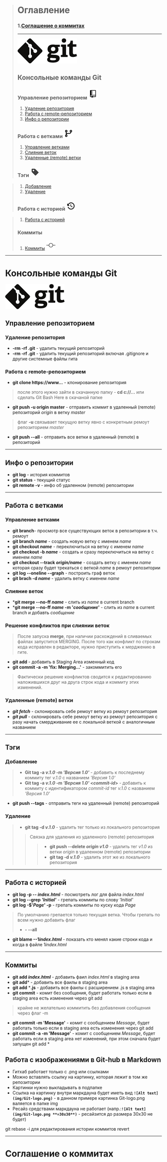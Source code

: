 > # Оглавление
> ### 1.**[Соглашение о коммитах](#Соглашение-о-коммитах)**
> ---
> ![Alt text](img/Git-logo.png)
> ## **Консольные команды Git** 
> ### Управление репозиторием ![Alt text](img/Git-repo.png)
> 1. [Удаление  репозитория](#Удаление-репозитория)
> 2. [Работа с remote-репозиторием](#Работа-с-remote-репозиторием)
> 3. [Инфо о репозитории](#Инфо-о-репозитории)
> ### Работа с ветками ![Alt text](img/Git-branch.png) 
> 1. [Управление ветками](#Управление-ветками)
> 2. [Слияние веток](#Слияние-веток)
> 3. [Удаленные (remote) ветки](#Удаленные-(remote)-ветки)
> ### Тэги ![Alt text](img/Git-Tag.png)

> 
> 1. [Добавление](#Добавление)
> 2. [Удаление](#Удаление)
> ### Работа с историей ![Alt text](img/Git-history.png)



> 1. [Работа с историей](#Работа-с-историей1)
> ### Коммиты
> 1. [Коммиты](#Коммиты) ![Alt text](img/Git-commit.png)
> 
---
# Консольные команды Git 
![Alt text](img/Git-logo.png)
## Управление репозиторием
### Удаление  репозитория
* **-rm -rf .git** -  удалить текущий репозиторий
* **-rm -rf .git** - удалить текущий репозиторий включая .gitignore и другие системные файлы гита
 
### Работа с remote-репозиторием
* **git clone https://www...** - клонирование репозитория
> после этого нужно зайти в скачанную папку - **cd c://...** или сделать Git Bash Here в скачаной папке
* **git push -u origin master** - отправить коммит в удаленный (remote) репозиторий *origin* в ветку *master*
> флаг **-u** связывает текущую ветку явно с конкретным ремоут репозиторием *master*
* **git push --all** - отправить все ветки в удаленный (remote) в репозиторий
---

## Инфо о репозитории
* **git log** - история коммитов
* **git status** - текущий статус
* **git remote -v** - инфо об удаленном (remote) репозитории

---

## Работа с ветками
### Управление ветками
* **git branch**- просмотр все существующих веток в репозитории в т.ч. ремоут
* **git branch *name*** - создать новую ветку с именем *name*
* **git checkout *name*** - переключиться на ветку с именем *name*
* **git checkout -b *name*** - создать и сразу переключиться на ветку с именем *name*
* **git checkout --track *origin/name*** - создать ветку с именем *name* которая сразу будет трекаться с веткой *name* в ремоут репозитории
* **git log --oneline --graph** - построить граф веток
* **git brach -d *name*** - удалить ветку с именем *name*
### Слияние веток
* ***git merge --no-ff *name*** - слить из *name* в current branch
* ***git merge --no-ff *name* -m '*сообщение*'** - слить из *name* в current branch и добавть *сообщение*
### Решение конфликтов при слиянии веток
> После запуска **merge**, при наличии расхождений в сливаемых файлах запустится MERGING. После того как конфликт по строкам кода исправлен в редакторе, нужно приступить к мерджению в гите.
* **git add** - добавить в Staging Area изменный код
* **git commit -a -m 'fix: Merging...'** - закоммитить его
> Фактически решение конфликтов сводится к редактированию наложившихся друг на друга строк кода и коммиту этих изменений.
### Удаленные (remote) ветки
* ***git fetch*** - склонировать себе ремоут ветку из ремоут репозитория
* ***git pull*** - склонировать себе ремоут ветку из ремоут репозитория с разу начать смердживание ее с локальной веткой с аналогичным названием


---
## Тэги
### Добавление
> * **Git tag -a *v.1.0* -m *'Версия 1.0'*** - добавить к последнему коммиту тег *v.1.0* с названием *'Версия 1.0'* 
> * **Git tag -a *v.1.0* -m *'Версия 1.0'* <*commit-id*>** - добавить к коммиту с идентификатором *commit-id* тег *v.1.0* с названием *'Версия 1.0'* 
* **git push --tags** - отправить теги на  удаленный (remote) репозиторий
### Удаление
> * **git tag -d *v.1.0*** - удалить тег только из локального репозитория
> > Связка для удаления из удаленного (remote) репозитория
> > > * **git push --delete *origin v1.0*** - удалить тег  *v1.0* из ветки *origin* в удаленном (remote) репозитории
> > > * **git tag -d *v.1.0*** - удалить этот же из локального репозитория 

---
## Работа с историей
* **git log -p -- *index.html*** - посмотреть лог для файла *index.html*
*  **git log --grep *'Initial'*** - грепать коммиты по слову *'Initial'* 
*  **git log -$'*Page*' -p** - грепать коммиты по куску кода *Page*
> По умолчанию грепается только текущая ветка. Чтобы грепать по всем нужно добавить флаг
> * **- --all**
* **git blame --1*index.html*** - показать кто менял какие строки кода и когда в файле 1*index.html*
---
## Коммиты
* **git add *index.html*** - добавить фаил *index.html* в staging area
* **git add*** - добавить все фаилы в staging area
* **git add** ***.js** - добавить все фаилы c расширением .js в staging area
* **git commit** - комит без сообщения, будет работать только если в staging area есть изменения через git add
> крайне не желательно коммитить без добавления сообщения через флаг -m
* **git commit -m 'Message'** - комит c сообщением *Message*, будет работать только если в staging area есть изменения через git add
*  **git commit -a -m 'Message'** - комит c сообщением *Message*, будет работать если в staging area нет изменений, при этом сначала будет запущен git add *

## Работа с изображениями в Git-hub в Markdown
* Гитхаб работает только с .png или ссылками
* Можно вставлять ссылку на картинку, которая лежит в том же репозитории
* Картинки нужно выкладывать в подпапке
* Ссылка на картинку внутри маркдауна будет иметь вид **`![Alt text](img/Git-logo.png)`** - в данном примере картинка Git-logo.png валяется в папке img 
* Ресайз средствами маркдауна не работает (напр.:**`![Alt text](img/Git-logo.png **=30x30**)`** - ресайзится до размера 30х30 не будет)


git rebase -i для редактирования истории коммитов
revert 



---
# Соглашение о коммитах
